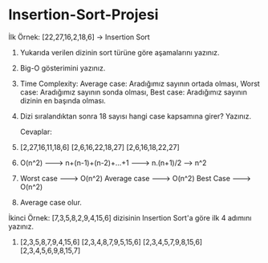 # Insertion-Sort-Projesi
 İlk Örnek: [22,27,16,2,18,6] -> Insertion Sort

1. Yukarıda verilen dizinin sort türüne göre aşamalarını yazınız.
2. Big-O gösterimini yazınız.
3. Time Complexity: Average case: Aradığımız sayının ortada olması, Worst case: Aradığımız sayının sonda olması, Best case: Aradığımız sayının dizinin en başında olması.
4. Dizi sıralandıktan sonra 18 sayısı hangi case kapsamına girer? 
Yazınız.
     
      Cevaplar:
1. [2,27,16,11,18,6]
   [2,6,16,22,18,27]
   [2,6,16,18,22,27]
2. O(n^2) ---> n+(n-1)+(n-2)+...+1 ---> n.(n+1)/2 --> n^2
3. Worst case ---> O(n^2)
   Average case ---> O(n^2)
   Best Case ---> O(n^2)
4. Average case olur.

İkinci Örnek: [7,3,5,8,2,9,4,15,6] dizisinin Insertion Sort'a göre ilk 4 adımını yazınız.
 
 1. [2,3,5,8,7,9,4,15,6]
    [2,3,4,8,7,9,5,15,6]
    [2,3,4,5,7,9,8,15,6]
    [2,3,4,5,6,9,8,15,7]

